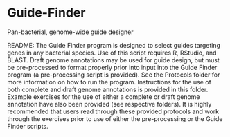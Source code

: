 # Guide-Finder
Pan-bacterial, genome-wide guide designer 


README: The Guide Finder program is designed to select guides targeting genes in any 
bacterial species. Use of this script requires R, RStudio, and BLAST.
Draft genome annotations may be used for guide design, but must be pre-processed to format
properly prior into input into the Guide Finder program (a pre-processing script is provided). 
See the Protocols folder for more information on how to run the program. Instructions for 
the use of both complete and draft genome annotations is provided in this folder. Example 
exercises for the use of either a complete or draft genome annotation have also been 
provided (see respective folders). It is highly recommended that users read through these
provided protocols and work through the exercises prior to use of either the 
pre-processing or the Guide Finder scripts.
